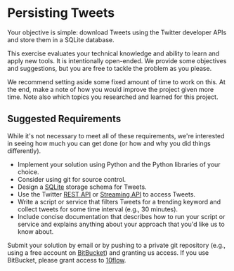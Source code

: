 Persisting Tweets
=================

Your objective is simple: download Tweets using the Twitter developer APIs and store them in a SQLite database.

This exercise evaluates your technical knowledge and ability to learn and apply new tools. It is intentionally open-ended. We provide some objectives and suggestions, but you are free to tackle the problem as you please.

We recommend setting aside some fixed amount of time to work on this. At the end, make a note of how you would improve the project given more time. Note also which topics you researched and learned for this project. 


Suggested Requirements
----------------------

While it's not necessary to meet all of these requirements, we're interested in seeing how much you can get done (or how and why you did things differently).

* Implement your solution using Python and the Python libraries of your choice.
* Consider using git for source control.
* Design a [SQLite](https://docs.python.org/2/library/sqlite3.html) storage schema for Tweets.
* Use the Twitter [REST API](https://dev.twitter.com/rest/public) or [Streaming API](https://dev.twitter.com/streaming/overview) to access Tweets.
* Write a script or service that filters Tweets for a trending keyword and collect tweets for some time interval (e.g., 30 minutes).
* Include concise documentation that describes how to run your script or service and explains anything about your approach that you'd like us to know about.

Submit your solution by email or by pushing to a private git repository (e.g., using a free account on [BitBucket](http://www.bitbucket.com)) and granting us access. If you use BitBucket, please grant access to [10flow](https://bitbucket.org/10flow/).
